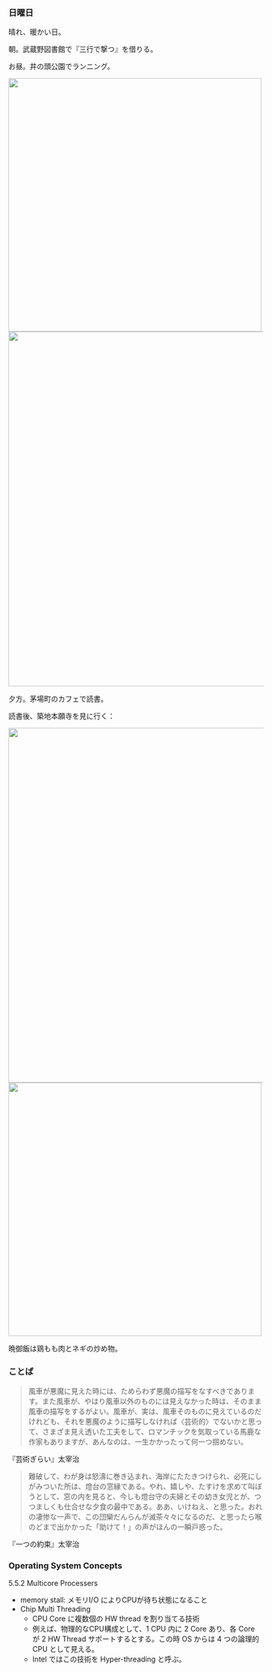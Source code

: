 ### 日曜日

晴れ、暖かい日。

朝。武蔵野図書館で『三行で撃つ』を借りる。

お昼。井の頭公園でランニング。

<img src="https://i.imgur.com/VCOywDh.jpg" width="500">

<img src="https://i.imgur.com/1aRWFSE.jpg" width="700">

夕方。茅場町のカフェで読書。

読書後、築地本願寺を見に行く：

<img src="https://i.imgur.com/ojcknbd.jpg" width="700">

<img src="https://i.imgur.com/70yjQ5a.jpg" width="500">

晩御飯は鶏もも肉とネギの炒め物。

### ことば

> 風車が悪魔に見えた時には、ためらわず悪魔の描写をなすべきであります。また風車が、やはり風車以外のものには見えなかった時は、そのまま風車の描写をするがよい。風車が、実は、風車そのものに見えているのだけれども、それを悪魔のように描写しなければ〈芸術的〉でないかと思って、さまざま見え透いた工夫をして、ロマンチックを気取っている馬鹿な作家もありますが、あんなのは、一生かかったって何一つ掴めない。

『芸術ぎらい』太宰治

> 難破して、わが身は怒濤に巻き込まれ、海岸にたたきつけられ、必死にしがみついた所は、燈台の窓縁である。やれ、嬉しや、たすけを求めて叫ぼうとして、窓の内を見ると、今しも燈台守の夫婦とその幼き女児とが、つつましくも仕合せな夕食の最中である。ああ、いけねえ、と思った。おれの凄惨な一声で、この団欒だんらんが滅茶々々になるのだ、と思ったら喉のどまで出かかった「助けて！」の声がほんの一瞬戸惑った。

『一つの約束』太宰治

### Operating System Concepts

5.5.2 Multicore Processers

- memory stall: メモリI/O によりCPUが待ち状態になること
- Chip Multi Threading
    - CPU Core に複数個の HW thread を割り当てる技術
    - 例えば、物理的なCPU構成として、1 CPU 内に 2 Core あり、各 Core が 2 HW Thread サポートするとする。この時 OS からは 4 つの論理的 CPU として見える。
    - Intel ではこの技術を Hyper-threading と呼ぶ。
